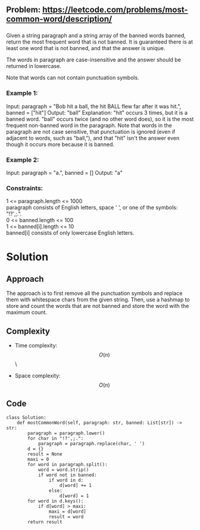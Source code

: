 ## Problem: https://leetcode.com/problems/most-common-word/description/
### 
Given a string paragraph and a string array of the banned words banned, return the most frequent word that is not banned. It is guaranteed there is at least one word that is not banned, and that the answer is unique.

The words in paragraph are case-insensitive and the answer should be returned in lowercase.

Note that words can not contain punctuation symbols.

### Example 1:
Input: paragraph = "Bob hit a ball, the hit BALL flew far after it was hit.", banned = ["hit"]
Output: "ball"
Explanation: 
"hit" occurs 3 times, but it is a banned word.
"ball" occurs twice (and no other word does), so it is the most frequent non-banned word in the paragraph. 
Note that words in the paragraph are not case sensitive,
that punctuation is ignored (even if adjacent to words, such as "ball,"), 
and that "hit" isn't the answer even though it occurs more because it is banned.

### Example 2:
Input: paragraph = "a.", banned = []
Output: "a"

### Constraints:
1 <= paragraph.length <= 1000 \
paragraph consists of English letters, space ' ', or one of the symbols: "!?',;.". \
0 <= banned.length <= 100 \
1 <= banned[i].length <= 10 \
banned[i] consists of only lowercase English letters.

# Solution

## Approach
The approach is to first remove all the punctuation symbols and replace them with whitespace chars from the given string. Then, use a hashmap to store and count the words that are not banned and store the word with the maximum count.

## Complexity
- Time complexity:
$$O(n)$$ \

- Space complexity:
$$O(n)$$

## Code
```python3 []
class Solution:
    def mostCommonWord(self, paragraph: str, banned: List[str]) -> str:
        paragraph = paragraph.lower()
        for char in "!?',;.":
            paragraph = paragraph.replace(char, ' ')
        d = {}
        result = None
        maxi = 0
        for word in paragraph.split():
            word = word.strip()
            if word not in banned:
                if word in d:
                    d[word] += 1
                else:
                    d[word] = 1
        for word in d.keys():
            if d[word] > maxi:
                maxi = d[word]
                result = word
        return result
```
